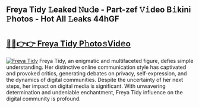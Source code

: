 ## Freya Tidy 𝙻eaked 𝙽u𝚍e - Part-zef 𝚅𝚒deo B𝚒kini 𝙿hotos - Hot All 𝙻eaks 44hGF

# <h2><a href="http://ld0puz.urlbe.top/?page=Freya+Tidy">🔗🔗👉👉 Freya Tidy P𝚑oto𝚜Vid𝚎o</a></h2>

[![Freya Tidy](https://i.imgur.com/eBuTRDB.gif)](http://ld0puz.urlbe.top/?page=Freya+Tidy)
Freya Tidy, an enigmatic and multifaceted figure, defies simple understanding. Her distinctive online communication style has captivated and provoked critics, generating debates on privacy, self-expression, and the dynamics of digital communities. Despite the uncertainty of her next steps, her impact on digital media is significant. With unwavering determination and undeniable enchantment, Freya Tidy influence on the digital community is profound.
